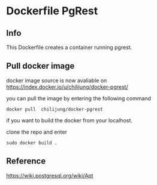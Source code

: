 # Dockerfile PgRest

## Info

This Dockerfile creates a container running pgrest.

## Pull docker image

docker image source is now avaliable on https://index.docker.io/u/chilijung/docker-pgrest/

you can pull the image by entering the following command

```
docker pull  chilijung/docker-pgrest
```

if you want to build the docker from your localhost.

clone the repo and enter

```
sudo docker build .
```


## Reference

https://wiki.postgresql.org/wiki/Apt
